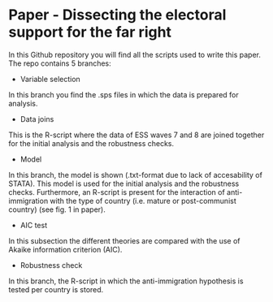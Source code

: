 # Paper - Dissecting the electoral support for the far right

In this Github repository you will find all the scripts used to write this paper. The repo contains 5 branches:

- Variable selection

In this branch you find the .sps files in which the data is prepared for analysis.

- Data joins

This is the R-script where the data of ESS waves 7 and 8 are joined together for the initial analysis and the robustness checks.

- Model

In this branch, the model is shown (.txt-format due to lack of accesability of STATA). This model is used for the initial analysis and the robustness checks. Furthermore, an R-script is present for the interaction of anti-immigration with the type of country (i.e. mature or post-communist country) (see fig. 1 in paper).

- AIC test

In this subsection the different theories are compared with the use of Akaike information criterion (AIC).

- Robustness check

In this branch, the R-script in which the anti-immigration hypothesis is tested per country is stored.
